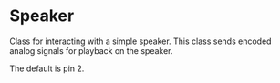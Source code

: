 # Speaker

Сlass for interacting with a simple speaker. 
This class sends encoded analog signals for playback on the speaker.

The default is pin 2.